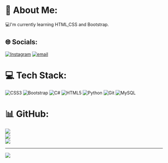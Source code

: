 # 💫 About Me:
 💻I'm currently learning HTML,CSS and Bootstrap.


## 🌐 Socials:
[![Instagram](https://img.shields.io/badge/Instagram-%23E4405F.svg?logo=Instagram&logoColor=white)](https://instagram.com/matheus.ohenrique) [![email](https://img.shields.io/badge/Email-D14836?logo=gmail&logoColor=white)](mailto:matheushenriquenunes2907@gmail.com) 

# 💻 Tech Stack:
![CSS3](https://img.shields.io/badge/css3-%231572B6.svg?style=for-the-badge&logo=css3&logoColor=white) ![Bootstrap](https://img.shields.io/badge/bootstrap-%238511FA.svg?style=for-the-badge&logo=bootstrap&logoColor=white) ![C#](https://img.shields.io/badge/c%23-%23239120.svg?style=for-the-badge&logo=csharp&logoColor=white) ![HTML5](https://img.shields.io/badge/html5-%23E34F26.svg?style=for-the-badge&logo=html5&logoColor=white) ![Python](https://img.shields.io/badge/python-3670A0?style=for-the-badge&logo=python&logoColor=ffdd54) ![Git](https://img.shields.io/badge/git-%23F05033.svg?style=for-the-badge&logo=git&logoColor=white) ![MySQL](https://img.shields.io/badge/mysql-4479A1.svg?style=for-the-badge&logo=mysql&logoColor=white)
# 📊 GitHub:
![](https://github-readme-stats.vercel.app/api?username=Nuneess&theme=dark&hide_border=true&include_all_commits=false&count_private=false)<br/>
![](https://nirzak-streak-stats.vercel.app/?user=Nuneess&theme=dark&hide_border=true)<br/>
![](https://github-readme-stats.vercel.app/api/top-langs/?username=Nuneess&theme=dark&hide_border=true&include_all_commits=false&count_private=false&layout=compact)

---
[![](https://visitcount.itsvg.in/api?id=Nuneess&icon=0&color=0)](https://visitcount.itsvg.in)

<!-- Proudly created with GPRM ( https://gprm.itsvg.in ) -->
